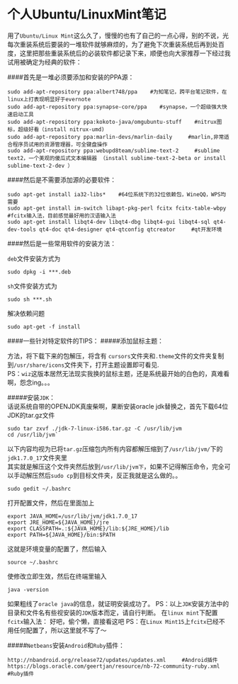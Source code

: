 # 个人Ubuntu/LinuxMint笔记  

用了```Ubuntu/Linux Mint```这么久了，慢慢的也有了自己的一点心得，别的不说，光每次重装系统后要装的一堆软件就够麻烦的，为了避免下次重装系统后再到处百度，这里把那些重装系统后的必装软件都记录下来，顺便也向大家推荐一下经过我试用被确定为经典的软件：      

####首先是一堆必须要添加和安装的PPA源：

	sudo add-apt-repository ppa:albert748/ppa    #为知笔记，跨平台笔记软件，在linux上打表现明显好于evernote
	sudo add-apt-repository ppa:synapse-core/ppa    #synapse，一个超级强大快速启动工具
	sudo add-apt-repository ppa:kokoto-java/omgubuntu-stuff    #nitrux图标，超级好看（install nitrux-umd)
	sudo add-apt-repository ppa:marlin-devs/marlin-daily     #marlin,非常适合程序员试用的资源管理器，可全键盘操作
	sudo add-apt-repository ppa:webupd8team/sublime-text-2     #sublime text2，一个美观的傻瓜式文本编辑器 （install sublime-text-2-beta or install sublime-text-2-dev ）

####然后是不需要添加源的必要软件：

	sudo apt-get install ia32-libs*    #64位系统下的32位依赖包，WineQQ，WPS均需要
	sudo apt-get install im-switch libapt-pkg-perl fcitx fcitx-table-wbpy    #fcitx输入法，目前感觉最好用的汉语输入法
	sudo apt-get install libqt4-dev libqt4-dbg libqt4-gui libqt4-sql qt4-dev-tools qt4-doc qt4-designer qt4-qtconfig qtcreator     #qt开发环境

####然后是一些常用软件的安装方法：

```deb```文件安装方式为  
	
	sudo dpkg -i ***.deb

```sh```文件安装方式为 

	sudo sh ***.sh

解决依赖问题 
		
	sudo apt-get -f install

####一些针对特定软件的TIPS：
#####添加鼠标主题：

方法，将下载下来的包解压，将含有	```cursors```文件夹和```.theme```文件的文件夹复制到```/usr/share/icons```文件夹下，打开主题设置即可看见.  
PS：```wiz```这版本居然无法现实我换的鼠标主题，还是系统最开始的白色的，真难看啊，怨念ing。。。  

#####安装```JDK```：   
 话说系统自带的OPENJDK真废柴啊，果断安装oracle jdk替换之，首先下载64位JDK的tar.gz文件

	sudo tar zxvf ./jdk-7-linux-i586.tar.gz -C /usr/lib/jvm
	cd /usr/lib/jvm`

以下内容均视为已将```tar.gz```压缩包内所有内容都解压缩到了```/usr/lib/jvm/```下的```jdk1.7.0_17```文件夹里  
  其实就是解压这个文件夹然后放到```/usr/lib/jvm下```，如果不记得解压命令，完全可以手动解压然后```sudo cp```到目标文件夹，反正我就是这么做的。。

	sudo gedit ~/.bashrc
打开配置文件，然后在里面加上
	
	export JAVA_HOME=/usr/lib/jvm/jdk1.7.0_17
	export JRE_HOME=${JAVA_HOME}/jre
	export CLASSPATH=.:${JAVA_HOME}/lib:${JRE_HOME}/lib
	export PATH=${JAVA_HOME}/bin:$PATH

这就是环境变量的配置了，然后输入
	
	source ~/.bashrc
使修改立即生效，然后在终端里输入

	java -version
	
如果粗线了```oracle java```的信息，就证明安装成功了。
PS：以上```JDK```安装方法中的目录和文件名有些视安装的```JDK```版本而定，请自行判断。
 在```linux mint```下配置```fcitx```输入法：
好吧，偷个懒，直接看这吧
PS：在```Linux Mint15```上```fcitx```已经不用任何配置了，所以这里就不写了～

#####```Netbeans```安装```Android```和```Ruby```插件：

	http://nbandroid.org/release72/updates/updates.xml     #Android插件
	https://blogs.oracle.com/geertjan/resource/nb-72-community-ruby.xml      #Ruby插件